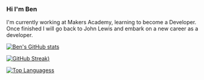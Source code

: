 ### Hi I'm Ben

I'm currently working at Makers Academy, learning to become a Developer.  Once finished I will go back to John Lewis and embark on a new career as a developer.

[![Ben's GitHub stats](https://github-readme-stats.vercel.app/api?username=Ledders26&show_icons=true&theme=github_dark)](https://github.com/anuraghazra/github-readme-stats)

[![GitHub Streak](https://github-readme-streak-stats.herokuapp.com/?user=Ledders26&show_icons=true&theme=dark))](https://git.io/streak-stats)

[![Top Languagess](https://github-readme-stats.vercel.app/api/top-langs/?username=Ledders26&layout=compact&show_icons=true&theme=github_dark)](https://github.com/anuraghazra/github-readme-stats)

<!--
**Ledders26/Ledders26** is a ✨ _special_ ✨ repository because its `README.md` (this file) appears on your GitHub profile.

Here are some ideas to get you started:

- 🔭 I’m currently working on ...
- 🌱 I’m currently learning ...
- 👯 I’m looking to collaborate on ...
- 🤔 I’m looking for help with ...
- 💬 Ask me about ...
- 📫 How to reach me: ...
- 😄 Pronouns: ...
- ⚡ Fun fact: ...
-->
